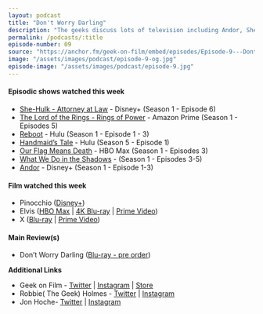 ```yaml
---
layout: podcast
title: "Don't Worry Darling"
description: "The geeks discuss lots of television including Andor, She-Hulk, Rings of Power, Handmaid's Tale and more and a few films Pinnochio, X and Elvis before the main review of Don't Worry Darling."
permalink: /podcasts/:title
episode-number: 09
source: "https://anchor.fm/geek-on-film/embed/episodes/Episode-9---Dont-Worry-Darling-92522-e1ocq78"
image: "/assets/images/podcast/episode-9-og.jpg"
episode-image: "/assets/images/podcast/episode-9.jpg"
---
```

<h4><strong>Episodic shows watched this week</strong></h4>
<ul>
 <li><a href="https://disneyplusoriginals.disney.com/show/she-hulk"><u>She-Hulk - Attorney at Law</u></a> - Disney+ (Season 1 - Episode 6)</li>
 <li><a href="https://amzn.to/3RFOyrJ"><u>The Lord of the Rings - Rings of Power</u></a> - Amazon Prime (Season 1 - Episodes 5)</li>
 <li><a href="https://www.hulu.com/series/reboot-e8c26c94-e813-4160-b36e-1b367ebcebe8?cmp=17721&amp;utm_focus=&amp;utm_target=&amp;utm_funnel=&amp;cmp=11932&amp;utm_source=google&amp;utm_medium=SEM&amp;utm_campaign=CM_SEM_Various+Niche+Originals&amp;utm_term=&amp;gclid=CjwKCAjw-L-ZBhB4EiwA76YzOeMX84OEW6yJGgG2TcC9MXDcPtBpCLMTB_hjjxDfA7EUX7ygFvXJkRoC1CIQAvD_BwE&amp;gclsrc=aw.ds"><u>Reboot</u></a> - Hulu (Season 1 - Episode 1 - 3)</li>
 <li><a href="https://www.hulu.com/series/the-handmaids-tale-565d8976-9d26-4e63-866c-40f8a137ce5f"><u>Handmaid’s Tale</u></a> - Hulu (Season 5 - Episode 1)</li>
 <li><a href="https://www.hbomax.com/series/urn:hbo:series:GYf3LzwJV98JifQEAAAAO"><u>Our Flag Means Death</u></a> - HBO Max (Season 1 - Episodes 3)</li>
 <li><a href="https://www.hulu.com/series/what-we-do-in-the-shadows-0b10c46a-12f0-4357-8a00-547057b49bac"><u>What We Do in the Shadows</u></a> - (Season 1 - Episodes 3-5)</li>
  <li><a href="https://www.disneyplus.com/series/andor/3xsQKWG00GL5"><u>Andor</u></a> - Disney+ (Season 1 - Episode 1-3)</li>
</ul>
<h4><strong>Film watched this week</strong></h4>
<ul>
  <li>Pinocchio (<a href="https://www.disneyplus.com/movies/pinocchio/5fzcpc295rQn"><u>Disney+</u></a>)</li>
  <li>Elvis (<a href="https://www.hbomax.com/feature/urn:hbo:feature:GYuwmqAnwQZa8kAEAAAE-"><u>HBO Max</u></a> | <a href="https://amzn.to/3BNC0bg"><u>4K Blu-ray</u></a> | <a href="https://amzn.to/3dCIj9O"><u>Prime Video</u></a>)</li>
  <li>X (<a href="https://amzn.to/3LFkjzj"><u>Blu-ray</u></a> | <a href="https://amzn.to/3BNChLk"><u>Prime Video</u></a>)</li>
</ul>
<h4><strong>Main Review(s)</strong></h4>
<ul>
  <li>Don’t Worry Darling (<a href="https://amzn.to/3r7QlKI"><u>Blu-ray - pre order</u></a>)<br>
</li>
</ul>
<p><strong>Additional Links</strong></p>
<ul>
  <li>Geek on Film - <a href="https://twitter.com/geekonfilmcom"><u>Twitter</u></a> | <a href="https://www.instagram.com/geekonfilmcom/"><u>Instagram</u></a> | <a href="https://www.geekonfilm.shop/"><u>Store</u></a></li>
  <li>Robbie( The Geek) Holmes - <a href="https://twitter.com/robbiethegeek"><u>Twitter</u></a> | <a href="https://www.instagram.com/robbiethegeek/"><u>Instagram</u></a></li>
  <li>Jon Hoche- <a href="https://twitter.com/JonHoche"><u>Twitter</u></a> | <a href="https://www.instagram.com/jonhoche/"><u>Instagram</u></a></li>
</ul>